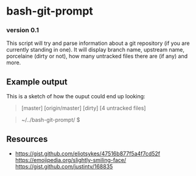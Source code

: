 # bash-git-prompt
### version 0.1
This script will try and parse information about a git repository (if you are currently standing in one). It will display branch name, upstream name, porcelaine (dirty or not), how many untracked files there are (if any) and more.

## Example output
This is a sketch of how the ouput could end up looking:

> [master] [origin/master] [dirty] [4 untracked files]

> ~/../bash-git-prompt/ $


## Resources
* https://gist.github.com/eliotsykes/47516b877f5a4f7cd52f
  https://emojipedia.org/slightly-smiling-face/
  https://gist.github.com/justintv/168835
